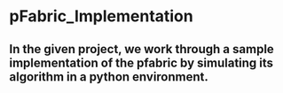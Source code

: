 # pFabric_Implementation

## In the given project, we work through a sample implementation of the pfabric by simulating its algorithm in a python environment.
